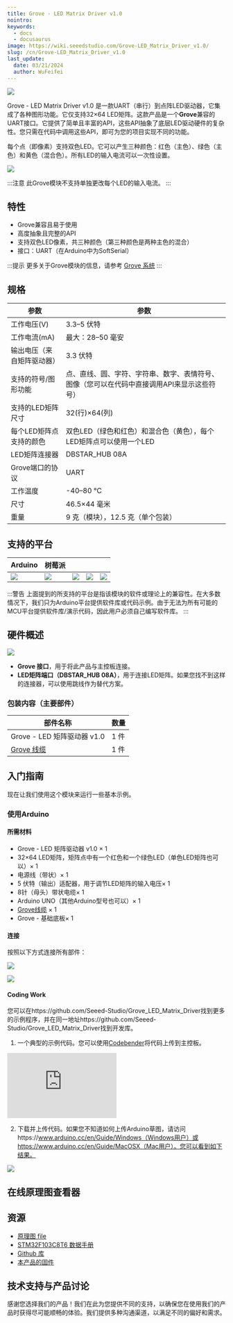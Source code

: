 ```yaml
---
title: Grove - LED Matrix Driver v1.0
nointro:
keywords:
  - docs
  - docusaurus
image: https://wiki.seeedstudio.com/Grove-LED_Matrix_Driver_v1.0/
slug: /cn/Grove-LED_Matrix_Driver_v1.0
last_update:
  date: 03/21/2024
  author: WuFeifei
---
```



![](https://files.seeedstudio.com/wiki/Grove-LED_Matrix_Driver_v1.0/img/Grove-LED_Matrix_Driver_v1.0_product_view_700_s.jpg)

Grove - LED Matrix Driver v1.0 是一款UART（串行）到点阵LED驱动器，它集成了各种图形功能。它仅支持32×64 LED矩阵。这款产品是一个**Grove**兼容的UART接口。它提供了简单且丰富的API，这些API抽象了底层LED驱动硬件的复杂性。您只需在代码中调用这些API，即可为您的项目实现不同的功能。

每个点（即像素）支持双色LED。它可以产生三种颜色：红色（主色）、绿色（主色）和黄色（混合色）。所有LED的输入电流可以一次性设置。

[![](https://files.seeedstudio.com/wiki/common/Get_One_Now_Banner.png)](https://www.seeedstudio.com/Grove-LED-Matrix-Driver-v1.0-p-2645.html)

:::注意
此Grove模块不支持单独更改每个LED的输入电流。
:::

## 特性

- Grove兼容且易于使用
- 高度抽象且完整的API
- 支持双色LED像素，共三种颜色（第三种颜色是两种主色的混合）
- 接口：UART（在Arduino中为SoftSerial）

:::提示
    更多关于Grove模块的信息，请参考 [Grove 系统](https://wiki.seeedstudio.com/Grove_System/)
:::

规格
--------------

| 参数                       | 参数                                                         |
| -------------------------- | ------------------------------------------------------------ |
| 工作电压(V)                | 3.3–5 伏特                                                   |
| 工作电流(mA)               | 最大：28–50 毫安                                             |
| 输出电压（来自矩阵驱动器） | 3.3 伏特                                                     |
| 支持的符号/图形功能        | 点、直线、圆、字符、字符串、数字、表情符号、图像（您可以在代码中直接调用API来显示这些符号） |
| 支持的LED矩阵尺寸          | 32(行)×64(列)                                                |
| 每个LED矩阵点支持的颜色    | 双色LED（绿色和红色）和混合色（黄色），每个LED矩阵点可以使用一个LED |
| LED矩阵连接器              | DBSTAR\_HUB 08A                                              |
| Grove端口的协议            | UART                                                         |
| 工作温度                   | -40–80 ℃                                                     |
| 尺寸                       | 46.5×44 毫米                                                 |
| 重量                       | 9 克（模块），12.5 克（单个包装）                            |

支持的平台
-------------------

| Arduino                                                      | 树莓派                                                       |                                                              |                                                              |                                                              |
| ------------------------------------------------------------ | ------------------------------------------------------------ | ------------------------------------------------------------ | ------------------------------------------------------------ | ------------------------------------------------------------ |
| ![](https://files.seeedstudio.com/wiki/wiki_english/docs/images/arduino_logo.jpg) | ![](https://files.seeedstudio.com/wiki/wiki_english/docs/images/raspberry_pi_logo.jpg) | ![](https://files.seeedstudio.com/wiki/wiki_english/docs/images/bbg_logo.jpg) | ![](https://files.seeedstudio.com/wiki/wiki_english/docs/images/wio_logo_n.jpg) | ![](https://files.seeedstudio.com/wiki/wiki_english/docs/images/linkit_logo.jpg) |

:::警告
    上面提到的所支持的平台是指该模块的软件或理论上的兼容性。在大多数情况下，我们只为Arduino平台提供软件库或代码示例。由于无法为所有可能的MCU平台提供软件库/演示代码，因此用户必须自己编写软件库。
:::

硬件概述
-----------------

![](https://files.seeedstudio.com/wiki/Grove-LED_Matrix_Driver_v1.0/img/Grove-LED_Matrix_Driver_v1.0_product_components_described_1200_s.jpg)

- **Grove 接口**，用于将此产品与主控板连接。
- **LED矩阵端口（DBSTAR_HUB 08A）**，用于连接LED矩阵。如果您找不到这样的连接器，可以使用跳线作为替代方案。

### **包装内容**（主要部件）

| 部件名称                                                     | 数量 |
| ------------------------------------------------------------ | ---- |
| Grove - LED 矩阵驱动器 v1.0                                  | 1 件 |
| [Grove 线缆](https://www.seeedstudio.com/depot/Grove-Universal-4-Pin-Buckled-5cm-Cable-5-PCs-Pack-p-925.html?cPath=98_106_57) | 1 件 |

入门指南
---------------

现在让我们使用这个模块来运行一些基本示例。

### 使用Arduino

#### 所需材料

- Grove - LED 矩阵驱动器 v1.0 × 1
- 32×64 LED矩阵，矩阵点中有一个红色和一个绿色LED（单色LED矩阵也可以）× 1
- 电源线（带状）× 1
- 5 伏特（输出）适配器，用于调节LED矩阵的输入电压× 1
- 8针（母头）带状电缆× 1
- Arduino UNO（其他Arduino型号也可以）× 1
- [Grove线缆](https://www.seeedstudio.com/depot/Grove-Universal-4-Pin-Buckled-5cm-Cable-5-PCs-Pack-p-925.html?cPath=98_106_57) × 1
- Grove - 基础底板× 1

#### 连接

按照以下方式连接所有部件：

![](https://files.seeedstudio.com/wiki/Grove-LED_Matrix_Driver_v1.0/img/Grove-LED_Matrix_Driver_v1.0_wiki_demo_connections_front_3600.jpg)

![](https://files.seeedstudio.com/wiki/Grove-LED_Matrix_Driver_v1.0/img/Grove-LED_Matrix_Driver_v1.0_wiki_demo_connections_back_3600.jpg)

#### Coding Work

您可以在https://github.com/Seeed-Studio/Grove_LED_Matrix_Driver找到更多的示例程序，并在同一地址https://github.com/Seeed-Studio/Grove_LED_Matrix_Driver找到开发库。

1. 一个典型的示例代码。您可以使用[Codebender](https://codebender.cc/)将代码上传到主控板。

<iframe frameBorder={0} height={500} src="https://codebender.cc/embed/sketch:300168" width="50%">
</iframe>

2. 下载并上传代码。如果您不知道如何上传Arduino草图，请访问https://www.arduino.cc/en/Guide/Windows（Windows用户）或https://www.arduino.cc/en/Guide/MacOSX（Mac用户）。您可以看到如下结果。

![](https://files.seeedstudio.com/wiki/Grove-LED_Matrix_Driver_v1.0/img/Grove-LED_Matrix_Driver_v1.0_wiki_demo_result_view_s.jpg)

## 在线原理图查看器

<div className="altium-ecad-viewer" data-project-src="https://files.seeedstudio.com/wiki/Grove-LED_Matrix_Driver_v1.0/res/Grove_LED_Matrix_Driver_v1.0_Schematics.zip" style={{borderRadius: '0px 0px 4px 4px', height: 500, borderStyle: 'solid', borderWidth: 1, borderColor: 'rgb(241, 241, 241)', overflow: 'hidden', maxWidth: 1280, maxHeight: 700, boxSizing: 'border-box'}}>
</div>

资源
---------

- [原理图 file](https://files.seeedstudio.com/wiki/Grove-LED_Matrix_Driver_v1.0/res/Grove_LED_Matrix_Driver_v1.0_Schematics.zip)
- [STM32F103C8T6 数据手册](https://files.seeedstudio.com/wiki/Grove-LED_Matrix_Driver_v1.0/res/STM32F03C8T6.pdf)
- [Github 库](https://github.com/Seeed-Studio/Grove_LED_Matrix_Driver)
- [本产品的固件](https://github.com/Seeed-Studio/Grove_LED_Matrix_Driver/tree/master/Firmware)

<!-- This Markdown file was created from https://www.seeedstudio.com/wiki/Grove_-_LED_Matrix_Driver_v1.0 -->

## 技术支持与产品讨论

感谢您选择我们的产品！我们在此为您提供不同的支持，以确保您在使用我们的产品时获得尽可能顺畅的体验。我们提供多种沟通渠道，以满足不同的偏好和需求。

<div class="button_tech_support_container">
<a href="https://forum.seeedstudio.com/" class="button_forum"></a> 
<a href="https://www.seeedstudio.com/contacts" class="button_email"></a>
</div>

<div class="button_tech_support_container">
<a href="https://discord.gg/eWkprNDMU7" class="button_discord"></a> 
<a href="https://github.com/Seeed-Studio/wiki-documents/discussions/69" class="button_discussion"></a>
</div>
